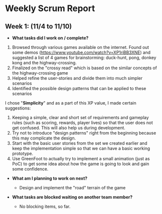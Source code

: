 # Weekly Scrum Report
## Week 1: (11/4 to 11/10)
* **What tasks did I work on / complete?**
 1. Browsed through various games available on the internet. Found out some demos (https://www.youtube.com/watch?v=XP1riBB3XNE) and suggested a list of 4 games for brainstorming: duck-hunt, pong, donkey kong and the highway-crossing.
 2. Finalized on the "crossy read" which is based on the similar concepts of the highway-crossing game
 3. Helped refine the user-stories and divide them into much simpler scenarios
 4. Identified the possible design patterns that can be applied to these scenarios

 I chose "**Simplicity**" and as a part of this XP value, I made certain suggestions:
 1. Keeping a simple, clear and short set of requirements and gameplay rules (such as scoring, rewards, player lives) so that the user does not get confused. This will also help us during development.
 2. Try not to introduce "design patterns" right from the beginning because this may complicate the design. 
 3. Start with the basic user stories from the set we created earlier and keep the implementation simple so that we can have a basic working prototype. 
 4. Use GreenFoot to actually try to implement a small animation (just as PoC) to get some idea about how the game is going to look and gain some confidence.


 * **What am I planning to work on next?**
   - Design and implement the "road" terrain of the game 

 * **What tasks are blocked waiting on another team member?**
   - No blocking items, so far.